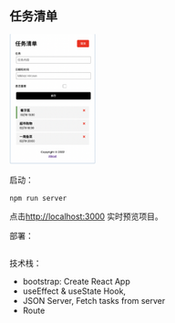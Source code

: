 ## 任务清单
<img src="https://github.com/KevinAndrewDong/taskTracker/blob/master/public/production.png" width="30%" height="30%">

启动：
```npm start
npm run server
```

点击[http://localhost:3000](http://localhost:3000) 实时预览项目。

部署：
```npm run build
```
 
 技术栈：
 - bootstrap: Create React App
- useEffect & useState Hook,
- JSON Server, Fetch tasks from server
- Route
